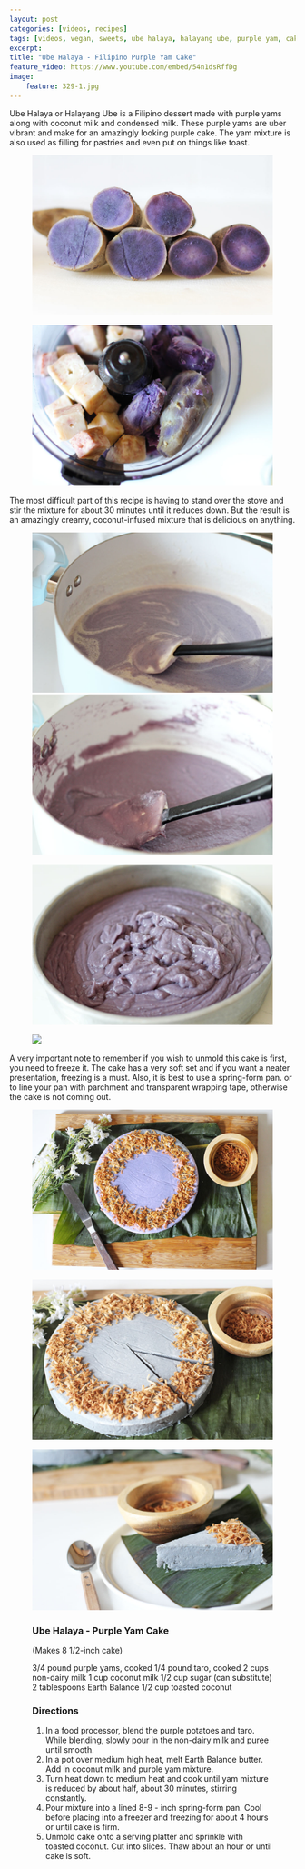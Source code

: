 ```yaml
---
layout: post
categories: [videos, recipes]
tags: [videos, vegan, sweets, ube halaya, halayang ube, purple yam, cake, purple yam cake, phillipinies, filipino, purple cake]
excerpt: 
title: "Ube Halaya - Filipino Purple Yam Cake"
feature_video: https://www.youtube.com/embed/54n1dsRffDg
image:
    feature: 329-1.jpg
---
```


Ube Halaya or Halayang Ube is a Filipino dessert made with purple yams along with coconut milk and condensed milk.  These purple yams are uber vibrant and make for an amazingly looking purple cake.  The yam mixture is also used as filling for pastries and even put on things like toast.

<figure>
<img src="/images/329-3.jpg">
</figure> 

<figure>
<img src="/images/329-4.jpg">
</figure> 


The most difficult part of this recipe is having to stand over the stove and stir the mixture for about 30 minutes until it reduces down.  But the result is an amazingly creamy, coconut-infused mixture that is delicious on anything.

<figure class="half">
    <img src="/images/329-7.jpg">
    <img src="/images/329-9.jpg">
</figure>

<figure>
<img src="/images/329-10.jpg">
</figure> 

<figure>
<img src="/images/329-14 copy.jpg">
</figure> 

A very important note to remember if you wish to unmold this cake is first, you need to freeze it.  The cake has a very soft set and if you want a neater presentation, freezing is a must.  Also, it is best to use a spring-form pan.  or to line your pan with parchment and transparent wrapping tape, otherwise the cake is not coming out.

<figure>
<img src="/images/329-1.jpg">
</figure> 

<figure>
<img src="/images/329-12.jpg">
</figure> 

<figure>
<img src="/images/329-13.jpg">
</figure> 

<figure class="ingredients" markdown="1">

### Ube Halaya - Purple Yam Cake

(Makes 8 1/2-inch cake)

3/4 pound purple yams, cooked
1/4 pound taro, cooked
2 cups non-dairy milk
1 cup coconut milk
1/2 cup sugar (can substitute)
2 tablespoons Earth Balance
1/2 cup toasted coconut

</figure>

<figure class="directions" markdown="1">

### Directions

1. In a food processor, blend the purple potatoes and taro.  While blending, slowly pour in the non-dairy milk and puree until smooth.
2. In a pot over medium high heat, melt Earth Balance butter.  Add in coconut milk and purple yam mixture.
3. Turn heat down to medium heat and cook until yam mixture is reduced by about half, about 30 minutes, stirring constantly.  
4. Pour mixture into a lined 8-9 - inch spring-form pan.  Cool before placing into a freezer and freezing for about 4 hours or until cake is firm.
5. Unmold cake onto a serving platter and sprinkle with toasted coconut. Cut into slices.  Thaw about an hour or until cake is soft.

</figure>